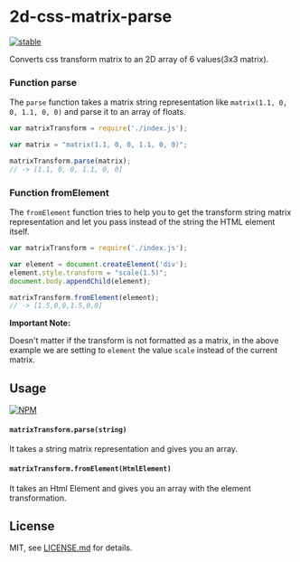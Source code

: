 # 2d-css-matrix-parse

[![stable](http://badges.github.io/stability-badges/dist/stable.svg)](http://github.com/badges/stability-badges)

Converts css transform matrix to an 2D array of 6 values(3x3 matrix).

### Function parse

The `parse` function takes a matrix string representation like `matrix(1.1, 0, 0, 1.1, 0, 0)` and parse it to an array of floats.

```js
var matrixTransform = require('./index.js');

var matrix = "matrix(1.1, 0, 0, 1.1, 0, 0)";

matrixTransform.parse(matrix);
// -> [1.1, 0, 0, 1.1, 0, 0]
```

### Function fromElement

The `fromElement` function tries to help you to get the transform string matrix representation and let you pass instead of the string the HTML element itself.

```js
var matrixTransform = require('./index.js');

var element = document.createElement('div');
element.style.transform = "scale(1.5)";
document.body.appendChild(element);

matrixTransform.fromElement(element);
// -> [1.5,0,0,1.5,0,0]
```

**Important Note:**

Doesn't matter if the transform is not formatted as a matrix, in the above example we are setting to `element` the value `scale` instead of the current matrix.

## Usage

[![NPM](https://nodei.co/npm/2d-css-matrix-parse.png)](https://www.npmjs.com/package/2d-css-matrix-parse)

#### `matrixTransform.parse(string)`

It takes a string matrix representation and gives you an array.

#### `matrixTransform.fromElement(HtmlElement)`

It takes an Html Element and gives you an array with the element transformation.

## License

MIT, see [LICENSE.md](http://github.com/iranreyes/2d-css-matrix-parse/blob/master/LICENSE.md) for details.